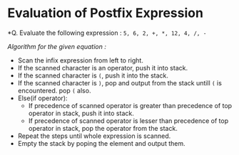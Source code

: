 # Evaluation of Postfix Expression

*Q. Evaluate the following expression : `5, 6, 2, +, *, 12, 4, /, -`

*Algorithm for the given equation :*
- Scan the infix expression from left to right.
- If the scanned character is an operator, push it into stack.
- If the scanned character is `(`, push it into the stack.
- If the scanned character is `)`, pop and output from the stack untill `(` is encountered. pop `(` also.
- Else(if operator):
    - If precedence of scanned operator is greater than precedence of top operator in stack, push it into stack.
    - If precedence of scanned operator is lesser than precedence of top operator in stack, pop the operator from the stack.
- Repeat the steps until whole expression is scanned.
- Empty the stack by poping the element and output them.

